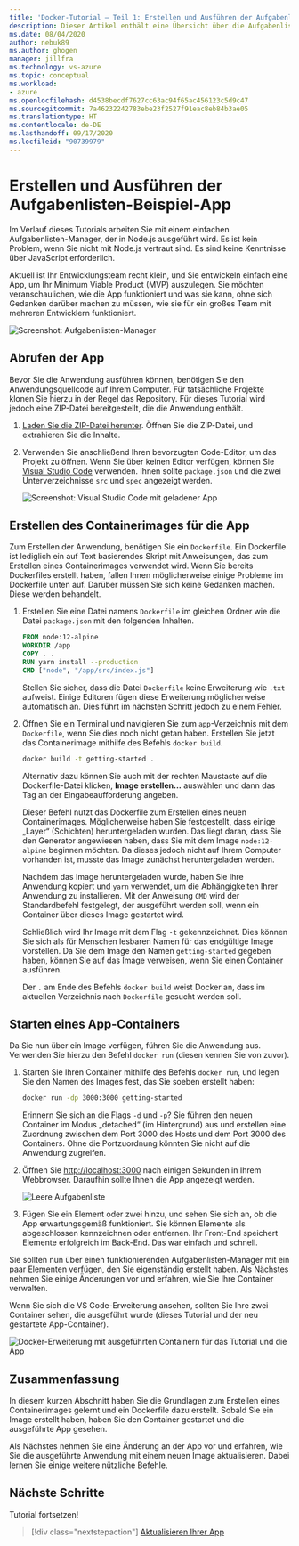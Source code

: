 ```yaml
---
title: 'Docker-Tutorial – Teil 1: Erstellen und Ausführen der Aufgabenlisten-Beispiel-App'
description: Dieser Artikel enthält eine Übersicht über die Aufgabenlisten-Beispiel-App, die in Node.js ausgeführt wird.
ms.date: 08/04/2020
author: nebuk89
ms.author: ghogen
manager: jillfra
ms.technology: vs-azure
ms.topic: conceptual
ms.workload:
- azure
ms.openlocfilehash: d4538becdf7627cc63ac94f65ac456123c5d9c47
ms.sourcegitcommit: 7a46232242783ebe23f2527f91eac8eb84b3ae05
ms.translationtype: HT
ms.contentlocale: de-DE
ms.lasthandoff: 09/17/2020
ms.locfileid: "90739979"
---
```

# <a name="build-and-run-the-todo-sample-app"></a>Erstellen und Ausführen der Aufgabenlisten-Beispiel-App

Im Verlauf dieses Tutorials arbeiten Sie mit einem einfachen Aufgabenlisten-Manager, der in Node.js ausgeführt wird. Es ist kein Problem, wenn Sie nicht mit Node.js vertraut sind. Es sind keine Kenntnisse über JavaScript erforderlich.

Aktuell ist Ihr Entwicklungsteam recht klein, und Sie entwickeln einfach eine App, um Ihr Minimum Viable Product (MVP) auszulegen. Sie möchten veranschaulichen, wie die App funktioniert und was sie kann, ohne sich Gedanken darüber machen zu müssen, wie sie für ein großes Team mit mehreren Entwicklern funktioniert.

![Screenshot: Aufgabenlisten-Manager](media/todo-list-sample.png)

## <a name="get-the-app"></a>Abrufen der App

Bevor Sie die Anwendung ausführen können, benötigen Sie den Anwendungsquellcode auf Ihrem Computer. Für tatsächliche Projekte klonen Sie hierzu in der Regel das Repository. Für dieses Tutorial wird jedoch eine ZIP-Datei bereitgestellt, die die Anwendung enthält.

1. [Laden Sie die ZIP-Datei herunter](http://localhost/assets/app.zip). Öffnen Sie die ZIP-Datei, und extrahieren Sie die Inhalte.

1. Verwenden Sie anschließend Ihren bevorzugten Code-Editor, um das Projekt zu öffnen. Wenn Sie über keinen Editor verfügen, können Sie [Visual Studio Code](https://code.visualstudio.com/) verwenden. Ihnen sollte `package.json` und die zwei Unterverzeichnisse `src` und `spec` angezeigt werden.

    ![Screenshot: Visual Studio Code mit geladener App](media/ide-screenshot.png)

## <a name="building-the-apps-container-image"></a>Erstellen des Containerimages für die App

Zum Erstellen der Anwendung, benötigen Sie ein `Dockerfile`. Ein Dockerfile ist lediglich ein auf Text basierendes Skript mit Anweisungen, das zum Erstellen eines Containerimages verwendet wird. Wenn Sie bereits Dockerfiles erstellt haben, fallen Ihnen möglicherweise einige Probleme im Dockerfile unten auf. Darüber müssen Sie sich keine Gedanken machen. Diese werden behandelt.

1. Erstellen Sie eine Datei namens `Dockerfile` im gleichen Ordner wie die Datei `package.json` mit den folgenden Inhalten.

    ```dockerfile
    FROM node:12-alpine
    WORKDIR /app
    COPY . .
    RUN yarn install --production
    CMD ["node", "/app/src/index.js"]
    ```

    Stellen Sie sicher, dass die Datei `Dockerfile` keine Erweiterung wie `.txt` aufweist. Einige Editoren fügen diese Erweiterung möglicherweise automatisch an. Dies führt im nächsten Schritt jedoch zu einem Fehler.

1. Öffnen Sie ein Terminal und navigieren Sie zum `app`-Verzeichnis mit dem `Dockerfile`, wenn Sie dies noch nicht getan haben. Erstellen Sie jetzt das Containerimage mithilfe des Befehls `docker build`.

    ```bash
    docker build -t getting-started .
    ```

    Alternativ dazu können Sie auch mit der rechten Maustaste auf die Dockerfile-Datei klicken, **Image erstellen...** auswählen und dann das Tag an der Eingabeaufforderung angeben.

    Dieser Befehl nutzt das Dockerfile zum Erstellen eines neuen Containerimages. Möglicherweise haben Sie festgestellt, dass einige „Layer“ (Schichten) heruntergeladen wurden. Das liegt daran, dass Sie den Generator angewiesen haben, dass Sie mit dem Image `node:12-alpine` beginnen möchten. Da dieses jedoch nicht auf Ihrem Computer vorhanden ist, musste das Image zunächst heruntergeladen werden.

    Nachdem das Image heruntergeladen wurde, haben Sie Ihre Anwendung kopiert und `yarn` verwendet, um die Abhängigkeiten Ihrer Anwendung zu installieren. Mit der Anweisung `CMD` wird der Standardbefehl festgelegt, der ausgeführt werden soll, wenn ein Container über dieses Image gestartet wird.

    Schließlich wird Ihr Image mit dem Flag `-t` gekennzeichnet. Dies können Sie sich als für Menschen lesbaren Namen für das endgültige Image vorstellen. Da Sie dem Image den Namen `getting-started` gegeben haben, können Sie auf das Image verweisen, wenn Sie einen Container ausführen.

    Der `.` am Ende des Befehls `docker build` weist Docker an, dass im aktuellen Verzeichnis nach `Dockerfile` gesucht werden soll.

## <a name="starting-an-app-container"></a>Starten eines App-Containers

Da Sie nun über ein Image verfügen, führen Sie die Anwendung aus. Verwenden Sie hierzu den Befehl `docker run` (diesen kennen Sie von zuvor).

1. Starten Sie Ihren Container mithilfe des Befehls `docker run`, und legen Sie den Namen des Images fest, das Sie soeben erstellt haben:

    ```bash
    docker run -dp 3000:3000 getting-started
    ```

    Erinnern Sie sich an die Flags `-d` und `-p`? Sie führen den neuen Container im Modus „detached“ (im Hintergrund) aus und erstellen eine Zuordnung zwischen dem Port 3000 des Hosts und dem Port 3000 des Containers. Ohne die Portzuordnung könnten Sie nicht auf die Anwendung zugreifen.

1. Öffnen Sie [http://localhost:3000](http://localhost:3000) nach einigen Sekunden in Ihrem Webbrowser.
    Daraufhin sollte Ihnen die App angezeigt werden.

    ![Leere Aufgabenliste](media/todo-list-empty.png)

1. Fügen Sie ein Element oder zwei hinzu, und sehen Sie sich an, ob die App erwartungsgemäß funktioniert. Sie können Elemente als abgeschlossen kennzeichnen oder entfernen. Ihr Front-End speichert Elemente erfolgreich im Back-End. Das war einfach und schnell.

Sie sollten nun über einen funktionierenden Aufgabenlisten-Manager mit ein paar Elementen verfügen, den Sie eigenständig erstellt haben. Als Nächstes nehmen Sie einige Änderungen vor und erfahren, wie Sie Ihre Container verwalten.

Wenn Sie sich die VS Code-Erweiterung ansehen, sollten Sie Ihre zwei Container sehen, die ausgeführt wurde (dieses Tutorial und der neu gestartete App-Container).

![Docker-Erweiterung mit ausgeführten Containern für das Tutorial und die App](media/vs-two-containers.png)

## <a name="recap"></a>Zusammenfassung

In diesem kurzen Abschnitt haben Sie die Grundlagen zum Erstellen eines Containerimages gelernt und ein Dockerfile dazu erstellt. Sobald Sie ein Image erstellt haben, haben Sie den Container gestartet und die ausgeführte App gesehen.

Als Nächstes nehmen Sie eine Änderung an der App vor und erfahren, wie Sie die ausgeführte Anwendung mit einem neuen Image aktualisieren. Dabei lernen Sie einige weitere nützliche Befehle.

## <a name="next-steps"></a>Nächste Schritte

Tutorial fortsetzen!

> [!div class="nextstepaction"]
> [Aktualisieren Ihrer App](update-your-app.md)
